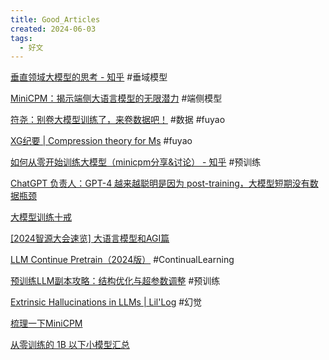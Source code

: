```yaml
---
title: Good_Articles
created: 2024-06-03
tags:
  - 好文
---
```


[垂直领域大模型的思考 - 知乎](https://zhuanlan.zhihu.com/p/652645925)   #垂域模型

[MiniCPM：揭示端侧大语言模型的无限潜力](https://shengdinghu.notion.site/MiniCPM-c805a17c5c8046398914e47f0542095a)   #端侧模型

[符尧：别卷大模型训练了，来卷数据吧！](https://mp.weixin.qq.com/s/jnQjMDbSV2L9OzA7rFWAUA)  #数据 #fuyao

[XG纪要 | Compression theory for Ms](https://mp.weixin.qq.com/s/DSfZzOFexAfSSrAj6d3q5w) #fuyao

[如何从零开始训练大模型（minicpm分享&讨论） - 知乎](https://zhuanlan.zhihu.com/p/686664720) #预训练 

[ChatGPT 负责人：GPT-4 越来越聪明是因为 post-training，大模型短期没有数据瓶颈](https://mp.weixin.qq.com/s/I_-RXtMAy5YXPRQ7XsBNRQ) 

[大模型训练十戒](https://mp.weixin.qq.com/s/kSSXKPxTyBj9QFUnnMcEDA)

[ [2024智源大会速览] 大语言模型和AGI篇](https://zhuanlan.zhihu.com/p/706173121)

[LLM Continue Pretrain（2024版）](https://mp.weixin.qq.com/s/Uq8EPuh9AgOb-d3ZthoK9A)   #ContinualLearning 

[预训练LLM副本攻略：结构优化与超参数调整](https://zhuanlan.zhihu.com/p/707993464)   #预训练 

[Extrinsic Hallucinations in LLMs | Lil'Log](https://lilianweng.github.io/posts/2024-07-07-hallucination/) #幻觉

[梳理一下MiniCPM](https://mp.weixin.qq.com/s/Tm06k77DNW0KI2-eqy6niA)

[从零训练的 1B 以下小模型汇总](https://mp.weixin.qq.com/s/d1ypjLwaJKEV8Edfz83tVw)



